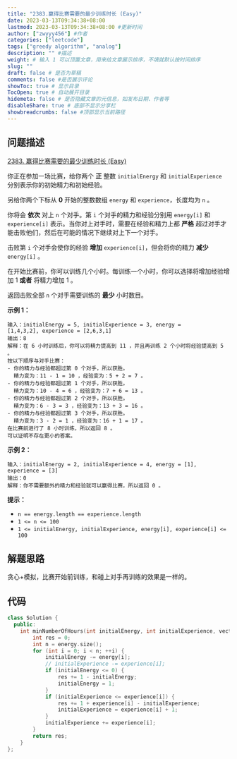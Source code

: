 ```yaml
---
title: "2383.赢得比赛需要的最少训练时长 (Easy)"
date: 2023-03-13T09:34:38+08:00
lastmod: 2023-03-13T09:34:38+08:00 #更新时间
author: ["zwyyy456"] #作者
categories: ["leetcode"]
tags: ["greedy algorithm", "analog"]
description: "" #描述
weight: # 输入 1 可以顶置文章，用来给文章展示排序，不填就默认按时间排序
slug: ""
draft: false # 是否为草稿
comments: false #是否展示评论
showToc: true # 显示目录
TocOpen: true # 自动展开目录
hidemeta: false # 是否隐藏文章的元信息，如发布日期、作者等
disableShare: true # 底部不显示分享栏
showbreadcrumbs: false #顶部显示当前路径
---
```

## 问题描述
[2383. 赢得比赛需要的最少训练时长 (Easy)](https://leetcode.cn/problems/minimum-hours-of-training-to-win-a-competition/)

你正在参加一场比赛，给你两个 **正** 整数 `initialEnergy` 和
`initialExperience` 分别表示你的初始精力和初始经验。

另给你两个下标从 **0** 开始的整数数组 `energy` 和 `experience`，长度均为 `n` 。

你将会 **依次** 对上 `n` 个对手。第 `i` 个对手的精力和经验分别用 `energy[i]` 和
`experience[i]` 表示。当你对上对手时，需要在经验和精力上都 **严格**
超过对手才能击败他们，然后在可能的情况下继续对上下一个对手。

击败第 `i` 个对手会使你的经验 **增加** `experience[i]`，但会将你的精力 **减少**
`energy[i]` 。

在开始比赛前，你可以训练几个小时。每训练一个小时，你可以选择将增加经验增加 1 **或者** 将精力增加 1 。

返回击败全部 `n` 个对手需要训练的 **最少** 小时数目。

**示例 1：**

```
输入：initialEnergy = 5, initialExperience = 3, energy =
[1,4,3,2], experience = [2,6,3,1]
输出：8
解释：在 6 小时训练后，你可以将精力提高到 11 ，并且再训练 2 个小时将经验提高到 5 。
按以下顺序与对手比赛：
- 你的精力与经验都超过第 0 个对手，所以获胜。
  精力变为：11 - 1 = 10 ，经验变为：5 + 2 = 7 。
- 你的精力与经验都超过第 1 个对手，所以获胜。
  精力变为：10 - 4 = 6 ，经验变为：7 + 6 = 13 。
- 你的精力与经验都超过第 2 个对手，所以获胜。
  精力变为：6 - 3 = 3 ，经验变为：13 + 3 = 16 。
- 你的精力与经验都超过第 3 个对手，所以获胜。
  精力变为：3 - 2 = 1 ，经验变为：16 + 1 = 17 。
在比赛前进行了 8 小时训练，所以返回 8 。
可以证明不存在更小的答案。

```

**示例 2：**

```
输入：initialEnergy = 2, initialExperience = 4, energy = [1],
experience = [3]
输出：0
解释：你不需要额外的精力和经验就可以赢得比赛，所以返回 0 。

```

**提示：**

- `n == energy.length == experience.length`
- `1 <= n <= 100`
- `1 <= initialEnergy, initialExperience, energy[i],
experience[i] <= 100`

## 解题思路
贪心+模拟，比赛开始前训练，和碰上对手再训练的效果是一样的。

## 代码
```cpp
class Solution {
  public:
    int minNumberOfHours(int initialEnergy, int initialExperience, vector<int> &energy, vector<int> &experience) {
        int res = 0;
        int n = energy.size();
        for (int i = 0; i < n; ++i) {
            initialEnergy -= energy[i];
            // initialExperience -= experience[i];
            if (initialEnergy <= 0) {
                res += 1 - initialEnergy;
                initialEnergy = 1;
            }
            if (initialExperience <= experience[i]) {
                res += 1 + experience[i] - initialExperience;
                initialExperience = experience[i] + 1;
            }
            initialExperience += experience[i];
        }
        return res;
    }
};
```